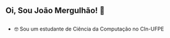 ## Oi, Sou João Mergulhão! :ocean:

##

- 🤓 Sou um estudante de Ciência da Computação no CIn-UFPE 



  
